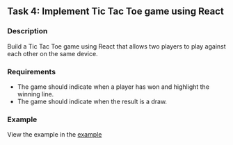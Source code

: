 ## Task 4: Implement Tic Tac Toe game using React

### Description

Build a Tic Tac Toe game using React that allows two players to play against
each other on the same device.

### Requirements

- The game should indicate when a player has won and highlight the winning
  line.
- The game should indicate when the result is a draw.

### Example

View the example
in
the [example](https://drive.google.com/file/d/18_g-F2oGYAvMgslxpg52ZqFbRUblAj68/view?usp=sharing)
